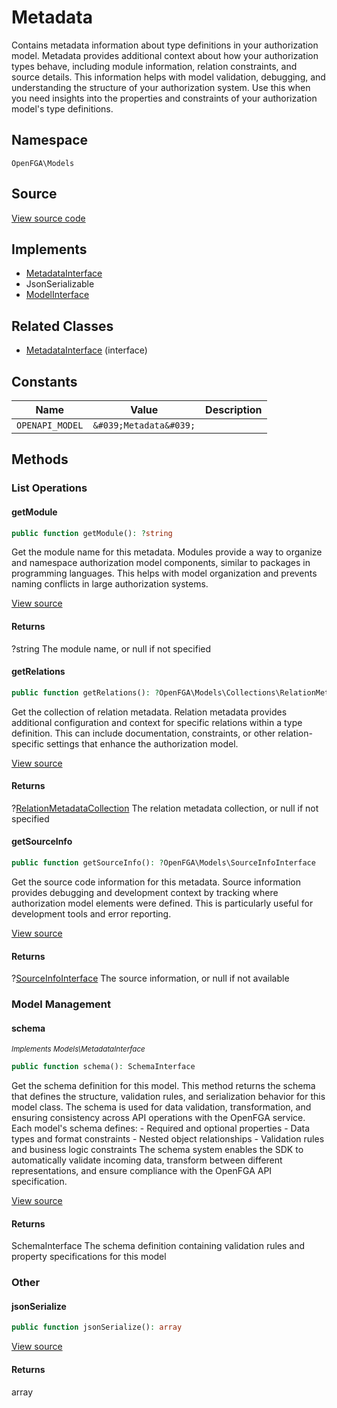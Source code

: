 # Metadata

Contains metadata information about type definitions in your authorization model. Metadata provides additional context about how your authorization types behave, including module information, relation constraints, and source details. This information helps with model validation, debugging, and understanding the structure of your authorization system. Use this when you need insights into the properties and constraints of your authorization model&#039;s type definitions.

## Namespace
`OpenFGA\Models`

## Source
[View source code](https://github.com/evansims/openfga-php/blob/main/src/Models/Metadata.php)

## Implements
* [MetadataInterface](MetadataInterface.md)
* JsonSerializable
* [ModelInterface](ModelInterface.md)

## Related Classes
* [MetadataInterface](Models/MetadataInterface.md) (interface)

## Constants
| Name | Value | Description |
|------|-------|-------------|
| `OPENAPI_MODEL` | `&#039;Metadata&#039;` |  |


## Methods

                                                                                                
### List Operations
#### getModule


```php
public function getModule(): ?string
```

Get the module name for this metadata. Modules provide a way to organize and namespace authorization model components, similar to packages in programming languages. This helps with model organization and prevents naming conflicts in large authorization systems.

[View source](https://github.com/evansims/openfga-php/blob/main/src/Models/Metadata.php#L62)


#### Returns
?string
 The module name, or null if not specified

#### getRelations


```php
public function getRelations(): ?OpenFGA\Models\Collections\RelationMetadataCollection
```

Get the collection of relation metadata. Relation metadata provides additional configuration and context for specific relations within a type definition. This can include documentation, constraints, or other relation-specific settings that enhance the authorization model.

[View source](https://github.com/evansims/openfga-php/blob/main/src/Models/Metadata.php#L71)


#### Returns
?[RelationMetadataCollection](Models/Collections/RelationMetadataCollection.md)
 The relation metadata collection, or null if not specified

#### getSourceInfo


```php
public function getSourceInfo(): ?OpenFGA\Models\SourceInfoInterface
```

Get the source code information for this metadata. Source information provides debugging and development context by tracking where authorization model elements were defined. This is particularly useful for development tools and error reporting.

[View source](https://github.com/evansims/openfga-php/blob/main/src/Models/Metadata.php#L80)


#### Returns
?[SourceInfoInterface](SourceInfoInterface.md)
 The source information, or null if not available

### Model Management
#### schema

*<small>Implements Models\MetadataInterface</small>*  

```php
public function schema(): SchemaInterface
```

Get the schema definition for this model. This method returns the schema that defines the structure, validation rules, and serialization behavior for this model class. The schema is used for data validation, transformation, and ensuring consistency across API operations with the OpenFGA service. Each model&#039;s schema defines: - Required and optional properties - Data types and format constraints - Nested object relationships - Validation rules and business logic constraints The schema system enables the SDK to automatically validate incoming data, transform between different representations, and ensure compliance with the OpenFGA API specification.

[View source](https://github.com/evansims/openfga-php/blob/main/src/Models/ModelInterface.php#L52)


#### Returns
SchemaInterface
 The schema definition containing validation rules and property specifications for this model

### Other
#### jsonSerialize


```php
public function jsonSerialize(): array
```


[View source](https://github.com/evansims/openfga-php/blob/main/src/Models/Metadata.php#L89)


#### Returns
array

